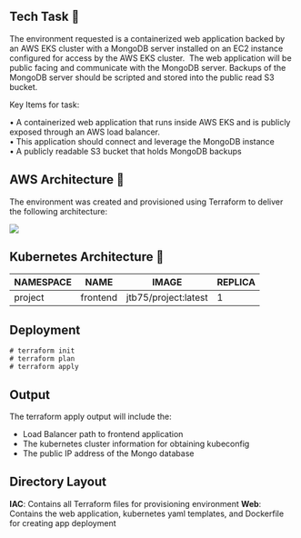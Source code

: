 ## Tech Task 🛫

The environment requested is a containerized web application backed by an AWS EKS cluster with a MongoDB server installed on an EC2 instance configured for access by the AWS EKS cluster.  The web application will be public facing and communicate with the MongoDB server. Backups of the MongoDB server should be scripted and stored into the public read S3 bucket.

Key Items for task:

• A containerized web application that runs inside AWS EKS and is publicly exposed through an AWS load balancer.  
• This application should connect and leverage the MongoDB instance  
• A publicly readable S3 bucket that holds MongoDB backups

## AWS Architecture 🛬

The environment was created and provisioned using Terraform to deliver the following architecture:

![](https://33333.cdn.cke-cs.com/kSW7V9NHUXugvhoQeFaf/images/e7f6c347f5a184e0b268d951d17b23cd95a636bc0118e394.png)

## Kubernetes Architecture 🛬

| NAMESPACE | NAME | IMAGE | REPLICA |
| --- | --- | --- | --- |
| project | frontend | jtb75/project:latest | 1 |

## Deployment

```plaintext
# terraform init
# terraform plan
# terraform apply
```

## Output

The terraform apply output will include the:

*   Load Balancer path to frontend application
*   The kubernetes cluster information for obtaining kubeconfig
*   The public IP address of the Mongo database

## Directory Layout
**IAC**: Contains all Terraform files for provisioning environment
**Web**: Contains the web application, kubernetes yaml templates, and Dockerfile for creating app deployment
